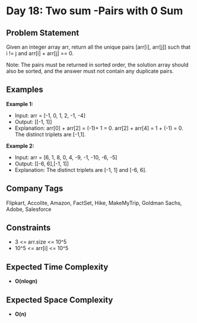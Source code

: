 # Day 18: Two sum -Pairs with 0 Sum

## Problem Statement

Given an integer array arr, return all the unique pairs [arr[i], arr[j]] such that i != j and arr[i] + arr[j] == 0.

Note: The pairs must be returned in sorted order, the solution array should also be sorted, and the answer must not contain any duplicate pairs.

## Examples

**Example 1:**

- Input: arr = [-1, 0, 1, 2, -1, -4]
- Output: [[-1, 1]]
- Explanation: arr[0] + arr[2] = (-1)+ 1 = 0.
               arr[2] + arr[4] = 1 + (-1) = 0.
               The distinct triplets are [-1,1].

**Example 2:**

- Input: arr = [6, 1, 8, 0, 4, -9, -1, -10, -6, -5]
- Output: [[-6, 6],[-1, 1]]
- Explanation: The distinct triplets are [-1, 1] and [-6, 6].

## Company Tags

Flipkart, Accolite, Amazon, FactSet, Hike, MakeMyTrip, Goldman Sachs, Adobe, Salesforce

## Constraints

- 3 <= arr.size <= 10^5
- 10^5 <= arr[i] <= 10^5

## Expected Time Complexity

- **O(nlogn)**

## Expected Space Complexity

- **O(n)**
